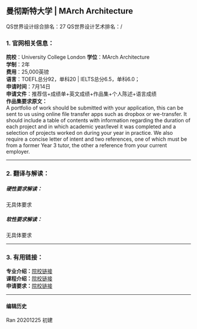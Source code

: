## 曼彻斯特大学 | MArch Architecture

QS世界设计综合排名：27
QS世界设计艺术排名：/

### 1. 官网相关信息：

**院校**：University College London
**学位**：MArch Architecture  
**学制**：2年  
**费用**：25,000英镑  
**语言**：TOEFL总分92，单科20 | IELTS总分6.5，单科6.0；  
**申请时间**：7月14日  
**申请文件**：推荐信+成绩单+英文成绩+作品集+个人陈述+语言成绩  
**作品集要求原文：**   
A portfolio of work should be submitted with your application, this can be sent to us using online file transfer apps such as dropbox or we-transfer. It should include a table of contents with information regarding the duration of each project and in which academic year/level it was completed and a selection of projects worked on during your year in practice. We also require a concise letter of intent and two references, one of which must be from a former Year 3 tutor, the other a reference from your current employer.


---


### 2. 翻译与解读：

##### 硬性要求解读：
无具体要求

##### 软性要求解读：
无具体要求


---


### 3. 有用链接：

**专业介绍：**[院校链接](https://www.msa.ac.uk/study/march/)  
**课程介绍：**[院校链接](https://www.msa.ac.uk/study/march/)  
**申请要求：**[院校链接](https://www.msa.ac.uk/study/march/apply/#entryrequirements)




---


#### 编辑历史

Ran 20201225 初建  
